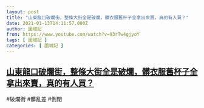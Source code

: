 ```yaml
---
layout: post
title: "山東龍口破爛街，整條大街全是破爛，髒衣服舊杯子全拿出來賣，真的有人買？"
date: 2021-01-13T14:11:57.000Z
author: 圍城記
from: https://www.youtube.com/watch?v=93rTw4gjyoY
tags: [ 圍城記 ]
categories: [ 圍城記 ]
---
```

<!--1610547117000-->
[山東龍口破爛街，整條大街全是破爛，髒衣服舊杯子全拿出來賣，真的有人買？](https://www.youtube.com/watch?v=93rTw4gjyoY)
------

<div>
#破爛街 #髒亂差 #倒閉
</div>

